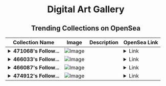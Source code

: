 <div align="center">

# Digital Art Gallery

## Trending Collections on OpenSea

| Collection Name                       | Image                                                                                     | Description                       | OpenSea Link                                                                                          |
|---------------------------------------|-------------------------------------------------------------------------------------------|-----------------------------------|--------------------------------------------------------------------------------------------------------|
| **<details><summary>471068's Follow...</summary>471068's Follower</details>** | ![Image](https://i.seadn.io/s/raw/files/19f9f090920392cc3650cbdf4361755b.png?w=500&auto=format?w=200&auto=format) |  | <details><summary>Link</summary>[471068's Follower](https://opensea.io/collection/471068-s-follower)</details> |
| **<details><summary>466033's Follow...</summary>466033's Follower</details>** | ![Image](https://i.seadn.io/s/raw/files/19f9f090920392cc3650cbdf4361755b.png?w=500&auto=format?w=200&auto=format) |  | <details><summary>Link</summary>[466033's Follower](https://opensea.io/collection/466033-s-follower)</details> |
| **<details><summary>466087's Follow...</summary>466087's Follower</details>** | ![Image](https://i.seadn.io/s/raw/files/19f9f090920392cc3650cbdf4361755b.png?w=500&auto=format?w=200&auto=format) |  | <details><summary>Link</summary>[466087's Follower](https://opensea.io/collection/466087-s-follower)</details> |
| **<details><summary>474912's Follow...</summary>474912's Follower</details>** | ![Image](https://i.seadn.io/s/raw/files/19f9f090920392cc3650cbdf4361755b.png?w=500&auto=format?w=200&auto=format) |  | <details><summary>Link</summary>[474912's Follower](https://opensea.io/collection/474912-s-follower)</details> |

</div>
